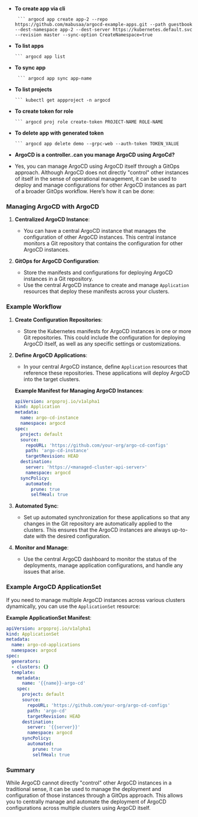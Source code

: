 - **To create app via cli**
  
       ``` argocd app create app-2 --repo https://github.com/mabusaa/argocd-example-apps.git --path guestbook --dest-namespace app-2 --dest-server https://kubernetes.default.svc --revision master --sync-option CreateNamespace=true
  

 - **To list apps**
  
       ``` argocd app list
  

- **To sync app**
  
       ``` argocd app sync app-name


- **To list projects**
  
      ``` kubectl get appproject -n argocd


- **To create token for role**

      ``` argocd proj role create-token PROJECT-NAME ROLE-NAME


- **To delete app with generated token**
  
      ``` argocd app delete demo --grpc-web --auth-token TOKEN_VALUE


- **ArgoCD is a controller..can you manage ArgoCD using ArgoCd?**
- Yes, you can manage ArgoCD using ArgoCD itself through a GitOps approach. Although ArgoCD does not directly "control" other instances of itself in the sense of operational management, it can be used to deploy and manage configurations for other ArgoCD instances as part of a broader GitOps workflow. Here’s how it can be done:

### Managing ArgoCD with ArgoCD

1. **Centralized ArgoCD Instance**: 
   - You can have a central ArgoCD instance that manages the configuration of other ArgoCD instances. This central instance monitors a Git repository that contains the configuration for other ArgoCD instances.

2. **GitOps for ArgoCD Configuration**:
   - Store the manifests and configurations for deploying ArgoCD instances in a Git repository.
   - Use the central ArgoCD instance to create and manage `Application` resources that deploy these manifests across your clusters.

### Example Workflow

1. **Create Configuration Repositories**:
   - Store the Kubernetes manifests for ArgoCD instances in one or more Git repositories. This could include the configuration for deploying ArgoCD itself, as well as any specific settings or customizations.

2. **Define ArgoCD Applications**:
   - In your central ArgoCD instance, define `Application` resources that reference these repositories. These applications will deploy ArgoCD into the target clusters.

   **Example Manifest for Managing ArgoCD Instances**:
   ```yaml
   apiVersion: argoproj.io/v1alpha1
   kind: Application
   metadata:
     name: argo-cd-instance
     namespace: argocd
   spec:
     project: default
     source:
       repoURL: 'https://github.com/your-org/argo-cd-configs'
       path: 'argo-cd-instance'
       targetRevision: HEAD
     destination:
       server: 'https://<managed-cluster-api-server>'
       namespace: argocd
     syncPolicy:
       automated:
         prune: true
         selfHeal: true
   ```

3. **Automated Sync**:
   - Set up automated synchronization for these applications so that any changes in the Git repository are automatically applied to the clusters. This ensures that the ArgoCD instances are always up-to-date with the desired configuration.

4. **Monitor and Manage**:
   - Use the central ArgoCD dashboard to monitor the status of the deployments, manage application configurations, and handle any issues that arise.

### Example ArgoCD ApplicationSet

If you need to manage multiple ArgoCD instances across various clusters dynamically, you can use the `ApplicationSet` resource:

**Example ApplicationSet Manifest**:
```yaml
apiVersion: argoproj.io/v1alpha1
kind: ApplicationSet
metadata:
  name: argo-cd-applications
  namespace: argocd
spec:
  generators:
  - clusters: {}
  template:
    metadata:
      name: '{{name}}-argo-cd'
    spec:
      project: default
      source:
        repoURL: 'https://github.com/your-org/argo-cd-configs'
        path: 'argo-cd'
        targetRevision: HEAD
      destination:
        server: '{{server}}'
        namespace: argocd
      syncPolicy:
        automated:
          prune: true
          selfHeal: true
```

### Summary

While ArgoCD cannot directly "control" other ArgoCD instances in a traditional sense, it can be used to manage the deployment and configuration of those instances through a GitOps approach. This allows you to centrally manage and automate the deployment of ArgoCD configurations across multiple clusters using ArgoCD itself.
